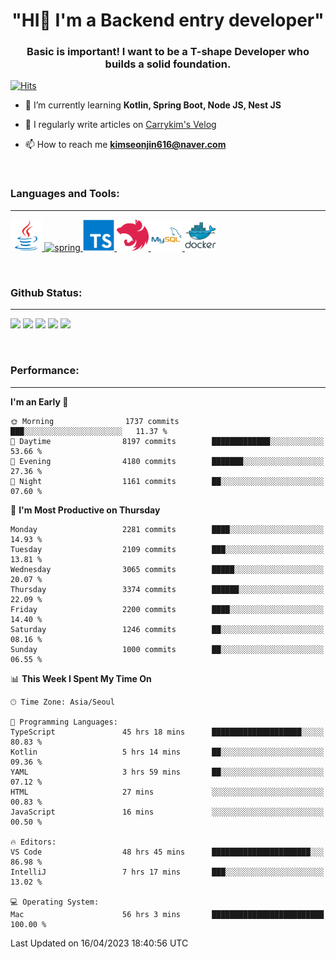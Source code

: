 <h1 align="center">"HI👋 I'm a Backend entry developer" </h1>
<h3 align="center">Basic is important! I want to be a T-shape Developer who builds a solid foundation.</h3>

[![Hits](https://hits.seeyoufarm.com/api/count/incr/badge.svg?url=https%3A%2F%2Fgithub.com%2Fgimseonjin&count_bg=%2318BFE5&title_bg=%23555555&icon=ko-fi.svg&icon_color=%23E7E7E7&title=hits&edge_flat=false)](https://hits.seeyoufarm.com)

- 🌱 I’m currently learning **Kotlin, Spring Boot, Node JS, Nest JS**

- 📝 I regularly write articles on [Carrykim's Velog](https://velog.io/@carrykim)

- 📫 How to reach me **kimseonjin616@naver.com**

<br/>

<h3 align="left">Languages and Tools:</h3>

***

<p align="left"> 
 <a href="https://www.java.com" target="_blank" rel="noreferrer"> <img src="https://raw.githubusercontent.com/devicons/devicon/master/icons/java/java-original.svg" alt="java" width="10%" height="10%"/> </a>
 <a href="https://spring.io/" target="_blank" rel="noreferrer"> <img src="https://www.vectorlogo.zone/logos/springio/springio-icon.svg" alt="spring" width="10%" height="10%"/> </a>
  <a href="https://www.typescriptlang.org/" target="_blank" rel="noreferrer"> <img src="https://raw.githubusercontent.com/devicons/devicon/master/icons/typescript/typescript-original.svg" alt="typescript" width="10%" height="10%"/> </a>
<a href="https://nestjs.com/" target="_blank" rel="noreferrer"> <img src="https://raw.githubusercontent.com/devicons/devicon/master/icons/nestjs/nestjs-plain.svg" alt="nestjs" width="10%" height="10%"/> </a> 
<a href="https://www.mysql.com/" target="_blank" rel="noreferrer"> <img src="https://raw.githubusercontent.com/devicons/devicon/master/icons/mysql/mysql-original-wordmark.svg" alt="mysql" width="10%" height="10%"/>  </a>
 <a href="https://www.docker.com/" target="_blank" rel="noreferrer"> <img src="https://raw.githubusercontent.com/devicons/devicon/master/icons/docker/docker-original-wordmark.svg" alt="docker" width="10%" height="10%"/> </a>
 </p>
</p>

<br/>

<h3 align="left">Github Status:</h3>

***

![](http://github-profile-summary-cards.vercel.app/api/cards/profile-details?username=gimseonjin&theme=nord_bright)
![](http://github-profile-summary-cards.vercel.app/api/cards/repos-per-language?username=gimseonjin&theme=nord_bright)
![](http://github-profile-summary-cards.vercel.app/api/cards/most-commit-language?username=gimseonjin&theme=nord_bright)
![](http://github-profile-summary-cards.vercel.app/api/cards/stats?username=gimseonjin&theme=nord_bright)
![](http://github-profile-summary-cards.vercel.app/api/cards/productive-time?username=gimseonjin&theme=nord_bright&utcOffset=8)


<br/>

<h3 align="left">Performance:</h3>

***

<!--START_SECTION:waka-->
**I'm an Early 🐤** 

```text
🌞 Morning                1737 commits        ███░░░░░░░░░░░░░░░░░░░░░░   11.37 % 
🌆 Daytime                8197 commits        █████████████░░░░░░░░░░░░   53.66 % 
🌃 Evening                4180 commits        ███████░░░░░░░░░░░░░░░░░░   27.36 % 
🌙 Night                  1161 commits        ██░░░░░░░░░░░░░░░░░░░░░░░   07.60 % 
```
📅 **I'm Most Productive on Thursday** 

```text
Monday                   2281 commits        ████░░░░░░░░░░░░░░░░░░░░░   14.93 % 
Tuesday                  2109 commits        ███░░░░░░░░░░░░░░░░░░░░░░   13.81 % 
Wednesday                3065 commits        █████░░░░░░░░░░░░░░░░░░░░   20.07 % 
Thursday                 3374 commits        ██████░░░░░░░░░░░░░░░░░░░   22.09 % 
Friday                   2200 commits        ████░░░░░░░░░░░░░░░░░░░░░   14.40 % 
Saturday                 1246 commits        ██░░░░░░░░░░░░░░░░░░░░░░░   08.16 % 
Sunday                   1000 commits        ██░░░░░░░░░░░░░░░░░░░░░░░   06.55 % 
```


📊 **This Week I Spent My Time On** 

```text
🕑︎ Time Zone: Asia/Seoul

💬 Programming Languages: 
TypeScript               45 hrs 18 mins      ████████████████████░░░░░   80.83 % 
Kotlin                   5 hrs 14 mins       ██░░░░░░░░░░░░░░░░░░░░░░░   09.36 % 
YAML                     3 hrs 59 mins       ██░░░░░░░░░░░░░░░░░░░░░░░   07.12 % 
HTML                     27 mins             ░░░░░░░░░░░░░░░░░░░░░░░░░   00.83 % 
JavaScript               16 mins             ░░░░░░░░░░░░░░░░░░░░░░░░░   00.50 % 

🔥 Editors: 
VS Code                  48 hrs 45 mins      ██████████████████████░░░   86.98 % 
IntelliJ                 7 hrs 17 mins       ███░░░░░░░░░░░░░░░░░░░░░░   13.02 % 

💻 Operating System: 
Mac                      56 hrs 3 mins       █████████████████████████   100.00 % 
```


 Last Updated on 16/04/2023 18:40:56 UTC
<!--END_SECTION:waka-->

<div align="center">
  
